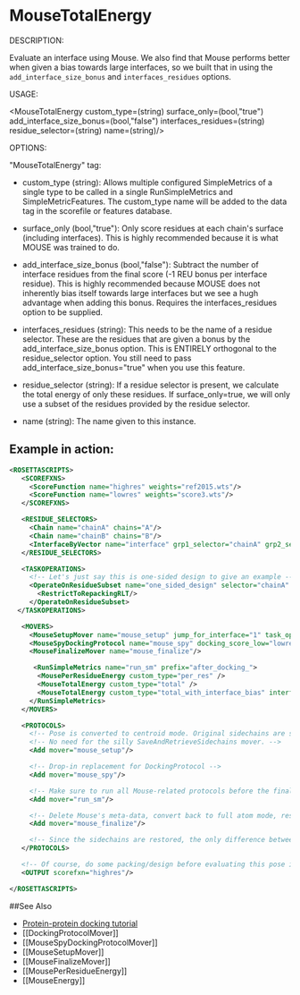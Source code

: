 # MouseTotalEnergy

DESCRIPTION:

Evaluate an interface using Mouse.
We also find that Mouse performs better when given a bias towards large interfaces, so we built that in using the `add_interface_size_bonus` and `interfaces_residues` options.

USAGE:

<MouseTotalEnergy custom_type=(string) surface_only=(bool,"true") add_interface_size_bonus=(bool,"false") interfaces_residues=(string) residue_selector=(string) name=(string)/>

OPTIONS:

"MouseTotalEnergy" tag:

-	custom\_type (string):  Allows multiple configured SimpleMetrics of a single type to be called in a single RunSimpleMetrics and SimpleMetricFeatures. 
 The custom\_type name will be added to the data tag in the scorefile or features database.

-	surface\_only (bool,"true"):  Only score residues at each chain's surface (including interfaces). This is highly recommended because it is what MOUSE was trained to do.

-	add\_interface\_size\_bonus (bool,"false"):  Subtract the number of interface residues from the final score (-1 REU bonus per interface residue). This is highly recommended because MOUSE does not inherently bias itself towards large interfaces but we see a hugh advantage when adding this bonus. Requires the interfaces\_residues option to be supplied.

-	interfaces\_residues (string):  This needs to be the name of a residue selector. These are the residues that are given a bonus by the add\_interface\_size\_bonus option. This is ENTIRELY orthogonal to the residue\_selector option. You still need to pass add\_interface\_size\_bonus="true" when you use this feature.

-	residue\_selector (string):  If a residue selector is present, we calculate the total energy of only these residues. If surface\_only=true, we will only use a subset of the residues provided by the residue selector.

-	name (string):  The name given to this instance.

## Example in action:

```xml
<ROSETTASCRIPTS>
   <SCOREFXNS>
     <ScoreFunction name="highres" weights="ref2015.wts"/>
     <ScoreFunction name="lowres" weights="score3.wts"/>
   </SCOREFXNS>

   <RESIDUE_SELECTORS>
     <Chain name="chainA" chains="A"/>
     <Chain name="chainB" chains="B"/>
     <InterfaceByVector name="interface" grp1_selector="chainA" grp2_selector="chainB"/>
   </RESIDUE_SELECTORS>

   <TASKOPERATIONS>
     <!-- Let's just say this is one-sided design to give an example -->
     <OperateOnResidueSubset name="one_sided_design" selector="chainA" >
       <RestrictToRepackingRLT/>
     </OperateOnResidueSubset>
  </TASKOPERATIONS>

   <MOVERS>
     <MouseSetupMover name="mouse_setup" jump_for_interface="1" task_operations="one_sided_design" />
     <MouseSpyDockingProtocol name="mouse_spy" docking_score_low="lowres" spy_count="15"/>
     <MouseFinalizeMover name="mouse_finalize"/>

      <RunSimpleMetrics name="run_sm" prefix="after_docking_">
       <MousePerResidueEnergy custom_type="per_res" />
       <MouseTotalEnergy custom_type="total" />
       <MouseTotalEnergy custom_type="total_with_interface_bias" interface_residues="interface" add_interface_size_bonus="true"/>
     </RunSimpleMetrics>
   </MOVERS>

   <PROTOCOLS>
     <!-- Pose is converted to centroid mode. Original sidechains are stored in the pose. -->
     <!-- No need for the silly SaveAndRetrieveSidechains mover. -->
     <Add mover="mouse_setup"/>

     <!-- Drop-in replacement for DockingProtocol -->
     <Add mover="mouse_spy"/>

     <!-- Make sure to run all Mouse-related protocols before the finalize mover, including simple metrics -->
     <Add mover="run_sm"/>

     <!-- Delete Mouse's meta-data, convert back to full atom mode, restore original sidechains -->
     <Add mover="mouse_finalize"/>

     <!-- Since the sidechains are restored, the only difference between current pose and the original pose is the jump (docking) -->
   </PROTOCOLS>

   <!-- Of course, do some packing/design before evaluating this pose in high res -->
   <OUTPUT scorefxn="highres"/>

</ROSETTASCRIPTS>
```

##See Also

* [Protein-protein docking tutorial](https://www.rosettacommons.org/demos/latest/tutorials/Protein-Protein-Docking/Protein-Protein-Docking)
* [[DockingProtocolMover]]
* [[MouseSpyDockingProtocolMover]]
* [[MouseSetupMover]]
* [[MouseFinalizeMover]]
* [[MousePerResidueEnergy]]
* [[MouseEnergy]]
